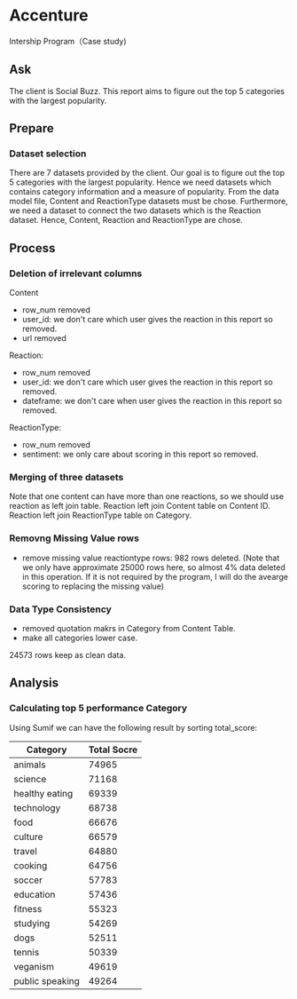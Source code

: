 # Accenture
 Intership Program（Case study)
## Ask 

The client is Social Buzz. This report aims to figure out the top 5 categories with the largest popularity.

## Prepare

### Dataset selection

There are 7 datasets provided by the client. Our goal is to figure out the top 5 categories with the largest popularity. Hence we need datasets which contains category information and a measure of popularity. From the data model file, Content and ReactionType datasets must be chose. Furthermore, we need a dataset to connect the two datasets which is the Reaction dataset. Hence, Content, Reaction and ReactionType are chose.

## Process

### Deletion of irrelevant columns

Content
- row_num removed
- user_id: we don't care which user gives the reaction in this report so removed.
- url removed

Reaction:
- row_num removed
- user_id: we don't care which user gives the reaction in this report so removed.
- dateframe: we don't care when user gives the reaction in this report so removed.

ReactionType:
- row_num removed
- sentiment: we only care about scoring in this report so removed.

### Merging of three datasets

Note that one content can have more than one reactions, so we should use reaction as left join table.
Reaction left join Content table on Content ID.
Reaction left join ReactionType table on Category.

### Removng Missing Value rows

- remove missing value reactiontype rows: 982 rows deleted. (Note that we only have approximate 25000 rows here, so almost 4% data deleted in this operation. If it is not required by the program, I will do the avearge scoring to replacing the missing value)

### Data Type Consistency

- removed quotation makrs in Category from Content Table.
- make all categories lower case.

24573 rows keep as clean data.

## Analysis

### Calculating top 5 performance Category

Using Sumif we can have the following result by sorting total_score:

Category | Total Socre
---------|------------
animals	| 74965
science	| 71168
healthy eating	| 69339
technology	| 68738
food	| 66676
culture	| 66579
travel	| 64880
cooking	| 64756
soccer	| 57783
education	| 57436
fitness	| 55323
studying	| 54269
dogs	| 52511
tennis	| 50339
veganism	| 49619
public speaking	| 49264
  
